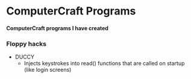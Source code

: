 # ComputerCraft Programs
#### ComputerCraft programs I have created

### Floppy hacks
- DUCCY
  - Injects keystrokes into read() functions that are called on startup (like login screens)
